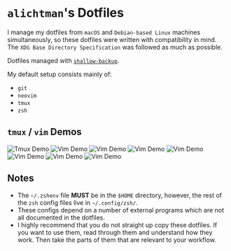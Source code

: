 # `alichtman`'s Dotfiles

I manage my dotfiles from `macOS` and `Debian-based Linux` machines simultaneously, so these dotfiles were written with compatibility in mind. The `XDG Base Directory Specification` was followed as much as possible.

Dotfiles managed with [`shallow-backup`](https://github.com/alichtman/shallow-backup/).

My default setup consists mainly of:

- `git`
- `neovim`
- `tmux`
- `zsh`

## `tmux` / `vim` Demos

![Tmux Demo](img/tmux.png)
![Vim Demo](img/vim0.png)
![Vim Demo](img/vim1.png)
![Vim Demo](img/vim2.png)
![Vim Demo](img/vim3.png)
![Vim Demo](img/vim4.png)
![Vim Demo](img/vim5.png)
![Vim Demo](img/vim6.png)

## Notes

- The `~/.zshenv` file **MUST** be in the `$HOME` directory, however, the rest of the `zsh` config files live in `~/.config/zsh/`.
- These configs depend on a number of external programs which are not all documented in the dotfiles.
- I highly recommend that you do not straight up copy these dotfiles. If you want to use them, read through them and understand how they work. Then take the parts of them that are relevant to your workflow.
